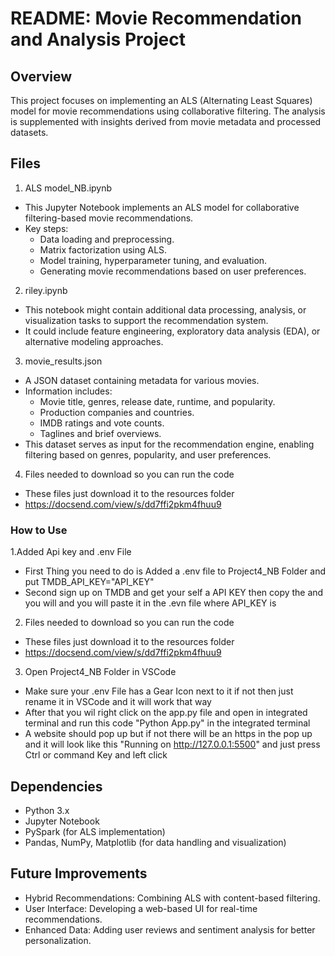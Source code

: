 # README: Movie Recommendation and Analysis Project
## Overview
This project focuses on implementing an ALS (Alternating Least Squares) model for movie recommendations using collaborative filtering. The analysis is supplemented with insights derived from movie metadata and processed datasets.

## Files
1. ALS model_NB.ipynb

* This Jupyter Notebook implements an ALS model for collaborative filtering-based movie recommendations.
* Key steps:
    * Data loading and preprocessing.
    * Matrix factorization using ALS.
    * Model training, hyperparameter tuning, and evaluation.
    * Generating movie recommendations based on user preferences.
2. riley.ipynb

* This notebook might contain additional data processing, analysis, or visualization tasks to support the recommendation system.
* It could include feature engineering, exploratory data analysis (EDA), or alternative modeling approaches.
3. movie_results.json

* A JSON dataset containing metadata for various movies.
* Information includes:
    * Movie title, genres, release date, runtime, and popularity.
    * Production companies and countries.
    * IMDB ratings and vote counts.
    * Taglines and brief overviews.
* This dataset serves as input for the recommendation engine, enabling filtering based on genres, popularity, and user preferences.
4. Files needed to download so you can run the code

* These files just download it to the resources folder
* https://docsend.com/view/s/dd7ffi2pkm4fhuu9
### How to Use
1.Added Api key and .env File

* First Thing you need to do is Added a .env file to Project4_NB Folder and put TMDB_API_KEY="API_KEY" 
* Second sign up on TMDB and get your self a API KEY then copy the and you will and you will paste it in the .evn file where API_KEY is

2. Files needed to download so you can run the code

* These files just download it to the resources folder
* https://docsend.com/view/s/dd7ffi2pkm4fhuu9

3. Open Project4_NB Folder in VSCode

* Make sure your .env File has a Gear Icon next to it if not then just rename it in VSCode and it will work that way
* After that you wil right click on the app.py file and open in integrated terminal and run this code "Python App.py" in the integrated terminal
* A website should pop up but if not there will be an https in the pop up and it will look like this "Running on http://127.0.0.1:5500" and just press Ctrl or command Key and left click 


## Dependencies
* Python 3.x
* Jupyter Notebook
* PySpark (for ALS implementation)
* Pandas, NumPy, Matplotlib (for data handling and visualization)
## Future Improvements
* Hybrid Recommendations: Combining ALS with content-based filtering.
* User Interface: Developing a web-based UI for real-time recommendations.
* Enhanced Data: Adding user reviews and sentiment analysis for better personalization.
